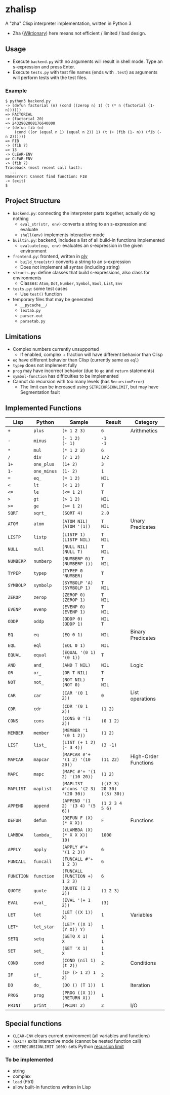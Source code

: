 # zhalisp
A "zha" Clisp interpreter implementation, written in Python 3
* Zha ([Wiktionary](https://en.wiktionary.org/wiki/%E6%AE%98%E6%B8%A3#Noun)) here means not efficient / limited / bad design. 

## Usage
* Execute `backend.py` with no arguments will result in shell mode. Type an s-expression and press Enter. 
* Execute `tests.py` with test file names (ends with `.test`) as arguments will perform tests with the test files. 

### Example
```
$ python3 backend.py
-> (defun factorial (n) (cond ((zerop n) 1) (t (* n (factorial (1- n))))))
=> FACTORIAL
-> (factorial 20)
=> 2432902008176640000
-> (defun fib (n)
    (cond ((or (equal n 1) (equal n 2)) 1) (t (+ (fib (1- n)) (fib (- n 2))))))
=> FIB
-> (fib 7)
=> 13
-> CLEAR-ENV
=> CLEAR-ENV
-> (fib 7)
Traceback (most recent call last):
  ...
NameError: Cannot find function: FIB
-> (exit)
$ 
```

## Project Structure
* `backend.py`: connecting the interpreter parts together, actually doing nothing
	* `eval_str(str, env)` converts a string to an s-expression and evaluate
	* `shell(env)` implements interactive mode
* `builtin.py`: backend, includes a list of all build-in functions implemented
	* `evaluate(exp, env)` evaluates an s-expression in the given environment
* `frontend.py`: frontend, written in [ply](https://www.dabeaz.com/ply/ply.html)
	* `build_tree(str)` converts a string to an s-expression
	* Does not implement all syntax (including string)
* `structs.py`: define classes that build s-expressions, also class for environments
	* Classes: `Atom`, `Dot`, `Number`, `Symbol`, `Bool`, `List`, `Env`
* `tests.py`: some test cases
	* Use `test()` function
* temporary files that may be generated
	* `__pycache__/`
	* `lextab.py`
	* `parser.out`
	* `parsetab.py`

## Limitations
* Complex numbers currently unsupported
	* If enabled, complex + fraction will have different behavior than Clisp
* `eq` have different behavior than Clisp (currently same as `eql`)
* `typep` does not implement fully
* `prog` may have incorrect behavior (due to `go` and `return` statements)
* `symbol-function` has difficulties to be implemented
* Cannot do recursion with too many levels (has `RecursionError`)
	* The limit can be increased using `SETRECURSIONLIMIT`, but may have Segmentation fault

## Implemented Functions

| Lisp		| Python	| Sample							| Result					| Category				|
|-----------|-----------|-----------------------------------|---------------------------|-----------------------|
|`+`		|`plus`		|`(+ 1 2 3)`						|`6`						| Arithmetics			|
|`-`		|`minus`	|`(- 1 2)` <br> `(- 1)`				|`-1` <br> `-1`				|						|
|`*`		|`mul`		|`(* 1 2 3)`						|`6`						|						|
|`/`		|`div`		|`(/ 1 2)`							|`1/2`						|						|
|`1+`		|`one_plus`	|`(1+ 2)`							|`3`						|						|
|`1-`		|`one_minus`|`(1- 2)`							|`1`						|						|
|`=`		|`eq_`		|`(= 1 2)`							|`NIL`						|						|
|`<`		|`lt`		|`(< 1 2)`							|`T`						|						|
|`<=`		|`le`		|`(<= 1 2)`							|`T`						|						|
|`>`		|`gt`		|`(> 1 2)`							|`NIL`						|						|
|`>=`		|`ge`		|`(>= 1 2)`							|`NIL`						|						|
|`SQRT`		|`sqrt_`	|`(SQRT 4)`							|`2.0`						|						|
|`ATOM`		|`atom`		|`(ATOM NIL)` <br> `(ATOM '(1))`	|`T` <br> `NIL`				| Unary Predicates		|
|`LISTP`	|`listp`	|`(LISTP 1)` <br> `(LISTP NIL)`		|`T` <br> `NIL`				|						|
|`NULL`		|`null`		|`(NULL NIL)` <br> `(NULL T)`		|`T` <br> `NIL`				|						|
|`NUMBERP`	|`numberp`	|`(NUMBERP 0)` <br> `(NUMBERP ())`	|`T` <br> `NIL`				|						|
|`TYPEP`	|`typep`	|`(TYPEP 0 'NUMBER)`				|`T`						|						|
|`SYMBOLP`	|`symbolp`	|`(SYMBOLP 'A)` <br> `(SYMBOLP 1)`	|`T` <br> `NIL`				|						|
|`ZEROP`	|`zerop`	|`(ZEROP 0)` <br> `(ZEROP 1)`		|`T` <br> `NIL`				|						|
|`EVENP`	|`evenp`	|`(EVENP 0)` <br> `(EVENP 1)`		|`T` <br> `NIL`				|						|
|`ODDP`		|`oddp`		|`(ODDP 0)` <br> `(ODDP 1)`			|`NIL` <br> `T`				|						|
|`EQ`		|`eq`		|`(EQ 0 1)`							|`NIL`						| Binary Predicates		|
|`EQL`		|`eql`		|`(EQL 0 1)`						|`NIL`						|						|
|`EQUAL`	|`equal`	|`(EQUAL '(0 1) '(0 1))`			|`T`						|						|
|`AND`		|`and_`		|`(AND T NIL)`						|`NIL`						| Logic					|
|`OR`		|`or_`		|`(OR T NIL)`						|`T`						|						|
|`NOT`		|`not_`		|`(NOT NIL)` <br> `(NOT 0)`			|`T` <br> `NIL`				|						|
|`CAR`		|`car`		|`(CAR '(0 1 2))`					|`0`						| List operations		|
|`CDR`		|`cdr`		|`(CDR '(0 1 2))`					|`(1 2)`					|						|
|`CONS`		|`cons`		|`(CONS 0 '(1 2))`					|`(0 1 2)`					|						|
|`MEMBER`	|`member`	|`(MEMBER '1 '(0 1 2))`				|`(1 2)`					|						|
|`LIST`		|`list_`	|`(LIST (+ 1 2) (- 3 4))`			|`(3 -1)`					|						|
|`MAPCAR`	|`mapcar`	|`(MAPCAR #'+ '(1 2) '(10 20))`		|`(11 22)`					| High-Order Functions	|
|`MAPC`		|`mapc`		|`(MAPC #'+ '(1 2) '(10 20))`		|`(1 2)`					|						|
|`MAPLIST`	|`maplist`	|`(MAPLIST #'cons '(2 3) '(20 30))` |`(((2 3) 20 30) ((3) 30))`	|						|
|`APPEND`	|`append`	|`(APPEND '(1 2) '(3 4) '(5 6))`	|`(1 2 3 4 5 6)`			|						|
|`DEFUN`	|`defun`	|`(DEFUN F (X) (* X X))`			|`F`						| Functions				|
|`LAMBDA`	|`lambda_`	|`((LAMBDA (X) (* X X X)) 10)`		|`1000`						|						|
|`APPLY`	|`apply`	|`(APPLY #'+ '(1 2 3))`				|`6`						|						|
|`FUNCALL`	|`funcall`	|`(FUNCALL #'+ 1 2 3)`				|`6`						|						|
|`FUNCTION`	|`function`	|`(FUNCALL (FUNCTION +) 1 2 3)`		|`6`						|						|
|`QUOTE`	|`quote`	|`(QUOTE (1 2 3))`					|`(1 2 3)`					|						|
|`EVAL`		|`eval_`	|`(EVAL '(+ 1 2))`					|`(3)`						|						|
|`LET`		|`let`		|`(LET ((X 1)) X)`					|`1`						| Variables				|
|`LET*`		|`let_star`	|`(LET* ((X 1) (Y X)) Y)`			|`1`						|						|
|`SETQ`		|`setq`		|`(SETQ X 1)` <br> `X`				|`1` <br> `1`				|						|
|`SET`		|`set_`		|`(SET 'X 1)` <br> `X`				|`1` <br> `1`				|						|
|`COND`		|`cond`		|`(COND (nil 1) (t 2))`				|`2`						| Conditions			|
|`IF`		|`if_`		|`(IF (> 1 2) 1 2)`					|`2`						| 						|
|`DO`		|`do_`		|`(DO () (T 1))`					|`1`						| Iteration				|
|`PROG`		|`prog`		|`(PROG ((X 1)) (RETURN X))`		|`1`						| 						|
|`PRINT`	|`print_`	|`(PRINT 2)`						|`2`						| I/O					|

## Special functions
* `CLEAR-ENV` clears current environment (all variables and functions)
* `(EXIT)` exits interactive mode (cannot be nested function call)
* `(SETRECURSIONLIMIT 1000)` sets Python [recursion limit](https://docs.python.org/3/library/sys.html#sys.setrecursionlimit)

### To be implemented
* string
* complex
* `load` (P51)
* allow built-in functions written in Lisp

